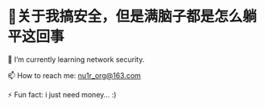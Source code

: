 # 🐳关于我搞安全，但是满脑子都是怎么躺平这回事

🌱 I’m currently learning network security.

📫 How to reach me: nu1r_org@163.com

⚡ Fun fact: i just need money... :)
